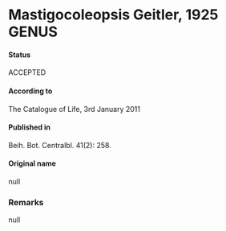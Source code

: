 Mastigocoleopsis Geitler, 1925 GENUS
=======

#### Status
ACCEPTED

#### According to
The Catalogue of Life, 3rd January 2011

#### Published in
Beih. Bot. Centralbl. 41(2): 258.

#### Original name
null

### Remarks
null